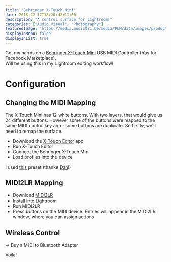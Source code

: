 ```yaml
---
title: "Behringer X-Touch Mini"
date: 2018-12-17T18:20:48+11:00
description: "A control surface for Lightroom!"
categories: ["Audio Visual", "Photography"]
featuredImage: "https://media.musictri.be/media/PLM/data/images/products/P0B3M/1800Wx1800H/X-TOUCH-MINI_P0B3M_Top_L.png"
displayInMenu: false
displayInList: true
---
```


Got my hands on a [Behringer X-Touch Mini](https://www.musictribe.com/Categories/Behringer/Computer-Audio/Desktop-Controllers/X-TOUCH-MINI/p/P0B3M) USB MIDI Controller (Yay for Facebook Marketplace).  
Will be using this in my Lightroom editing workflow!

# Configuration
## Changing the MIDI Mapping
The X-Touch Mini has 12 white buttons. With two layers, that would give us 24 different buttons. However some of the buttons were mapped to the same MIDI control key aka - some buttons are duplicate.
So firstly, we'll need to remap the surface.

* Download the [X-Touch Editor](https://www.music-group.com/Categories/Behringer/Computer-Audio/Desktop-Controllers/X-TOUCH-MINI/p/P0B3M/downloads) app
* Run X-Touch Editor
* Connect the Behringer X-Touch Mini
* Load profiles into the device

I used [this](https://drive.google.com/file/d/0B_Lmb8xu6_dCNlZ3aGFBajFuWVk/view?usp=sharing) preset (thanks [Dan](https://www.danorst.com/single-post/2017/07/26/xtouch)!)


## MIDI2LR Mapping
* Download [MIDI2LR](https://rsjaffe.github.io/MIDI2LR/)
* Install into Lightroom
* Run MIDI2LR
* Press buttons on the MIDI device. Entries will appear in the MIDI2LR window, where you can assign actions

## Wireless Control
-> Buy a MIDI to Bluetooth Adapter

Voila!